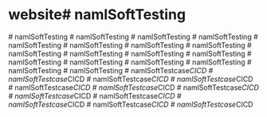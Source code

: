 # website#   n a m l S o f t T e s t i n g  
 #   n a m l S o f t T e s t i n g  
 #   n a m l S o f t T e s t i n g  
 #   n a m l S o f t T e s t i n g  
 #   n a m l S o f t T e s t i n g  
 #   n a m l S o f t T e s t i n g  
 #   n a m l S o f t T e s t i n g  
 #   n a m l S o f t T e s t i n g  
 #   n a m l S o f t T e s t i n g  
 #   n a m l S o f t T e s t i n g  
 #   n a m l S o f t T e s t i n g  
 #   n a m l S o f t T e s t i n g  
 #   n a m l S o f t T e s t i n g  
 #   n a m l S o f t T e s t i n g  
 #   n a m l S o f t T e s t i n g  
 #   n a m l S o f t T e s t i n g  
 #   n a m l S o f t T e s t i n g  
 #   n a m l S o f t T e s t i n g  
 #   n a m l S o f t T e s t i n g  
 #   n a m l S o f t T e s t c a s e _ C I C D  
 #   n a m l S o f t T e s t c a s e _ C I C D  
 #   n a m l S o f t T e s t c a s e _ C I C D  
 #   n a m l S o f t T e s t c a s e _ C I C D  
 #   n a m l S o f t T e s t c a s e _ C I C D  
 #   n a m l S o f t T e s t c a s e _ C I C D  
 #   n a m l S o f t T e s t c a s e _ C I C D  
 #   n a m l S o f t T e s t c a s e _ C I C D  
 #   n a m l S o f t T e s t c a s e _ C I C D  
 #   n a m l S o f t T e s t c a s e _ C I C D  
 #   n a m l S o f t T e s t c a s e _ C I C D  
 #   n a m l S o f t T e s t c a s e _ C I C D  
 
